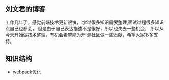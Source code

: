 ## 刘文君的博客

<p>工作几年了，感觉前端技术更新很快，
学过很多知识需要整理,面试过程很多知识点自己也都会，
但是由于自己表达描述不是很好，所以也失去一些机会，
所以从今天开始做技术整理，有机会希望能为开
源社区做一些贡献，希望大家多多支持。</p>

## 知识结构
* [webpack优化](webpack/README.md)
